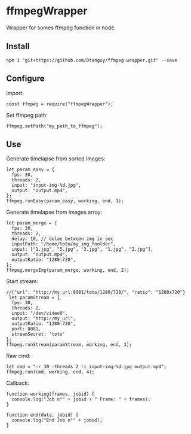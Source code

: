 # ffmpegWrapper

Wrapper for somes ffmpeg function in node.

## Install

```node
npm i "git+https://github.com/Dtanguy/ffmpeg-wrapper.git" --save 
```

## Configure

Import:

```node
const ffmpeg = require("ffmpegWrapper");
```

Set ffmpeg path:

```node
ffmpeg.setPath("my_path_to_ffmpeg");
```

## Use

Generate timelapse from sorted images:

```node
let param_easy = {
  fps: 30,
  threads: 2,
  input: "input-img-%d.jpg",
  output: "output.mp4",
};
ffmpeg.runEasy(param_easy, working, end, 1);
```

Generate timelapse from images array:

```node
let param_merge = {
  fps: 30,
  threads: 2,
  delay: 10, // delay between img in sec
  inputPath: "/home/toto/my_img_foolder",
  input: ["1.jpg", "5.jpg", "3.jpg", "1.jpg", "2.jpg"],
  output: "output.mp4",
  outputRatio: "1280:720",
};
ffmpeg.mergeImg(param_merge, working, end, 2);
```

Start stream:

```node
//{"url": "http://my_url:8081/toto/1280/720/", "ratio": "1280x720"}
 let paramStream = {	
  fps: 30,
  threads: 2,
  input: "/dev/video0",
  output: "http://my_url",
  outputRatio: "1280:720",
  port: 8081,
  streamSecret: 'toto'
};
ffmpeg.runStream(paramStream, working, end, 3);
```

Raw cmd:

```node
let cmd = "-r 30 -threads 2 -i input-img-%d.jpg output.mp4";
ffmpeg.run(cmd, working, end, 4);
```

Callback:

```node
function working(frames, jobid) {
  console.log("Job n°" + jobid + " Frame: " + frames);
}

function end(data, jobid) {
  console.log("End Job n°" + jobid);
}
```



